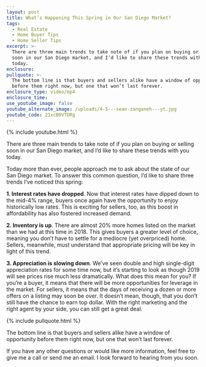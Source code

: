 ```yaml
---
layout: post
title: What’s Happening This Spring in Our San Diego Market?
tags:
  - Real Estate
  - Home Buyer Tips
  - Home Seller Tips
excerpt: >-
  There are three main trends to take note of if you plan on buying or selling
  soon in our San Diego market, and I’d like to share these trends with you
  today.
enclosure:
pullquote: >-
  The bottom line is that buyers and sellers alike have a window of opportunity
  before them right now, but one that won’t last forever.
enclosure_type: video/mp4
enclosure_time:
use_youtube_image: false
youtube_alternate_image: /uploads/4-5---sean-zanganeh---yt.jpg
youtube_code: 21xcB0VTDRg
---
```


{% include youtube.html %}

There are three main trends to take note of if you plan on buying or selling soon in our San Diego market, and I’d like to share these trends with you today.

Today more than ever, people approach me to ask about the state of our San Diego market. To answer this common question, I’d like to share three trends I’ve noticed this spring:&nbsp;

**1. Interest rates have dropped**. Now that interest rates have dipped down to the mid-4% range, buyers once again have the opportunity to enjoy historically low rates. This is exciting for sellers, too, as this boost in affordability has also fostered increased demand.&nbsp;

**2. Inventory is up**. There are almost 20% more homes listed on the market than we had at this time in 2018. This gives buyers a greater level of choice, meaning you don’t have to settle for a mediocre (yet overpriced) home. Sellers, meanwhile, must understand that appropriate pricing will be key in light of this trend.&nbsp;

**3. Appreciation is slowing down**. We’ve seen double and high single-digit appreciation rates for some time now, but it’s starting to look as though 2019 will see prices rise much less dramatically. What does this mean for you? If you’re a buyer, it means that there will be more opportunities for leverage in the market. For sellers, it means that the days of receiving a dozen or more offers on a listing may soon be over. It doesn’t mean, though, that you don’t still have the chance to earn top dollar. With the right marketing and the right agent by your side, you can still get a great deal.

{% include pullquote.html %}

The bottom line is that buyers and sellers alike have a window of opportunity before them right now, but one that won’t last forever.&nbsp;

If you have any other questions or would like more information, feel free to give me a call or send me an email. I look forward to hearing from you soon.